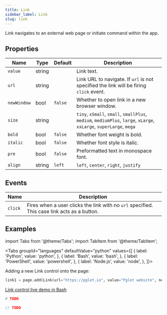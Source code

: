 ```yaml
---
title: Link
sidebar_label: Link
slug: link
---
```


Link navigates to an external web page or initiate command within the app.

## Properties

| Name      | Type    | Default | Description |
| --------- | ------- | ------- | ----------- |
| `value`   | string  |         | Link text. |
| `url`     | string  |         | Link URL to navigate. If `url` is not specified the link will be firing `click` event. |
| `newWindow`    | bool    | `false` | Whether to open link in a new browser window. |
| `size`    | string  |         | `tiny`, `xSmall`, `small`, `smallPlus`, `medium`, `mediumPlus`, `large`, `xLarge`, `xxLarge`, `superLarge`, `mega`  |
| `bold`    | bool    | `false` | Whether font weight is bold. |
| `italic`  | bool    | `false` | Whether font style is italic. |
| `pre`     | bool    | `false` | Preformatted text in monospace font. |
| `align`   | string  | `left`  | `left`, `center`, `right`, `justify`  |

## Events

| Name      | Description |
| --------- | ----------- |
| `click`   | Fires when a user clicks the link with no `url` specified. This case link acts as a button. |

## Examples

import Tabs from '@theme/Tabs';
import TabItem from '@theme/TabItem';

<Tabs groupId="languages" defaultValue="python" values={[
  { label: 'Python', value: 'python', },
  { label: 'Bash', value: 'bash', },
  { label: 'PowerShell', value: 'powershell', },
  { label: 'Node.js', value: 'node', },
]}>

<TabItem value="python">

Adding a new Link control onto the page:

```python
link1 = page.add(Link(url="https://pglet.io", value="Pglet website", new_window=True))
```

</TabItem>

<TabItem value="bash">

[Link control live demo in Bash](https://repl.it/@pglet/bash-link-example)

</TabItem>

<TabItem value="powershell">

```powershell
# TODO
```

</TabItem>

<TabItem value="node">

```javascript
// TODO
```

</TabItem>

</Tabs>